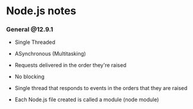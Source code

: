 # Node.js notes

### General @12.9.1

- Single Threaded 
- ASynchronous (Multitasking)
- Requests delivered in the order they're raised
- No blocking

- Single thread that responds to events in the orders that they are raised

- Each Node.js file created is called a module (node module)